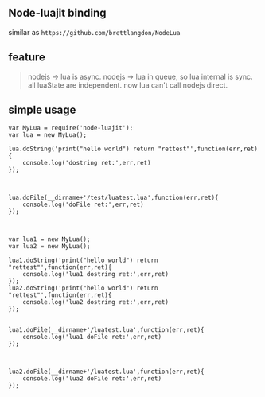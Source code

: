 ## Node-luajit binding

similar as `https://github.com/brettlangdon/NodeLua`


## feature

> nodejs -> lua  is async.
> nodejs -> lua  in queue, so lua internal is sync.
> all luaState  are independent.
> now lua can't call nodejs direct.



## simple usage

```
var MyLua = require('node-luajit');
var lua = new MyLua();

lua.doString('print("hello world") return "rettest"',function(err,ret){
    console.log('dostring ret:',err,ret)
});



lua.doFile(__dirname+'/test/luatest.lua',function(err,ret){
    console.log('doFile ret:',err,ret)
});



var lua1 = new MyLua();
var lua2 = new MyLua();

lua1.doString('print("hello world") return "rettest"',function(err,ret){
    console.log('lua1 dostring ret:',err,ret)
});
lua2.doString('print("hello world") return "rettest"',function(err,ret){
    console.log('lua2 dostring ret:',err,ret)
});


lua1.doFile(__dirname+'/luatest.lua',function(err,ret){
    console.log('lua1 doFile ret:',err,ret)
});



lua2.doFile(__dirname+'/luatest.lua',function(err,ret){
    console.log('lua2 doFile ret:',err,ret)
});


```

